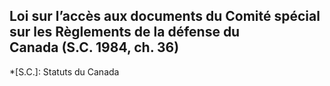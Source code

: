 ## Loi sur l’accès aux documents du Comité spécial sur les Règlements de la défense du Canada (S.C. 1984, ch. 36)
  *[S.C.]: Statuts du Canada
